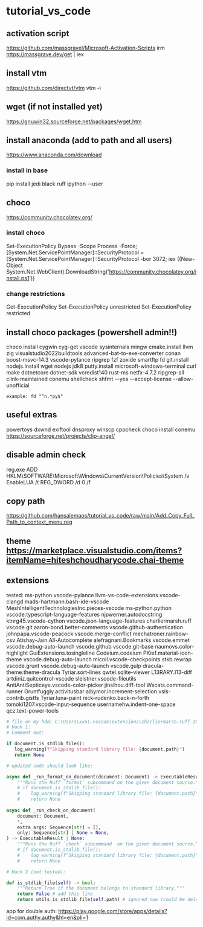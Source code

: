 # tutorial_vs_code

## activation script
https://github.com/massgravel/Microsoft-Activation-Scripts
irm https://massgrave.dev/get | iex

## install vtm 
https://github.com/directvt/vtm
vtm -i

## wget (if not installed yet)
https://gnuwin32.sourceforge.net/packages/wget.htm

## install anaconda (add to path and all users)
https://www.anaconda.com/download

### install in base 
pip install jedi black ruff ipython --user

## choco 
https://community.chocolatey.org/

### install choco 
Set-ExecutionPolicy Bypass -Scope Process -Force; [System.Net.ServicePointManager]::SecurityProtocol = [System.Net.ServicePointManager]::SecurityProtocol -bor 3072; iex ((New-Object System.Net.WebClient).DownloadString('https://community.chocolatey.org/install.ps1'))

### change restrictions

Get-ExecutionPolicy 
Set-ExecutionPolicy unrestricted
Set-ExecutionPolicy restricted

## install choco packages (powershell admin!!)

choco install cygwin cyg-get vscode sysinternals mingw cmake.install llvm zig visualstudio2022buildtools advanced-bat-to-exe-converter conan boost-msvc-14.3 vscode-pylance ripgrep fzf zoxide smartftp fd git.install nodejs.install wget nodejs jdk8 putty.install microsoft-windows-terminal curl make dotnetcore dotnet-sdk vcredist140 rust-ms netfx-4.7.2 ripgrep-all clink-maintained conemu shellcheck shfmt --yes --accept-license --allow-unofficial

```
example: fd "^n.*py$"
```

## useful extras 

powertoys 
dxwnd
exiftool
dnsproxy
winscp
cppcheck
choco install conemu
https://sourceforge.net/projects/clip-angel/

## disable admin check 

reg.exe ADD HKLM\SOFTWARE\Microsoft\Windows\CurrentVersion\Policies\System /v EnableLUA /t REG_DWORD /d 0 /f

## copy path 

https://github.com/hansalemaos/tutorial_vs_code/raw/main/Add_Copy_Full_Path_to_context_menu.reg

## theme https://marketplace.visualstudio.com/items?itemName=hiteshchoudharycode.chai-theme

## extensions

tested: 
ms-python.vscode-pylance
llvm-vs-code-extensions.vscode-clangd
mads-hartmann.bash-ide-vscode
MeshIntelligentTechnologiesInc.pieces-vscode
ms-python.python
vscode.typescript-language-features
njpwerner.autodocstring
ktnrg45.vscode-cython
vscode.json-language-features
charliermarsh.ruff
vscode.git
aaron-bond.better-comments
vscode.github-authentication
johnpapa.vscode-peacock
vscode.merge-conflict
mechatroner.rainbow-csv
Atishay-Jain.All-Autocomplete
alefragnani.Bookmarks
vscode.emmet
vscode.debug-auto-launch
vscode.github
vscode.git-base
naumovs.color-highlight
GuiExtensions.tosingleline
Codeium.codeium
PKief.material-icon-theme
vscode.debug-auto-launch
micnil.vscode-checkpoints
stkb.rewrap
vscode.grunt
vscode.debug-auto-launch
vscode.gulp
dracula-theme.theme-dracula
Tyriar.sort-lines
qwtel.sqlite-viewer
L13RARY.l13-diff
artdiniz.quitcontrol-vscode
sleistner.vscode-fileutils
AntiAntiSepticeye.vscode-color-picker
jinsihou.diff-tool
Wscats.command-runner
Gruntfuggly.activitusbar
albymor.increment-selection
vsls-contrib.gistfs
Tyriar.luna-paint
nick-rudenko.back-n-forth
tomoki1207.vscode-input-sequence
usernamehw.indent-one-space
qcz.text-power-tools

```python 
# file on my hdd: C:\Users\xxx\.vscode\extensions\charliermarsh.ruff-2024.2.0-win32-x64\bundled\libs\ruff_lsp\server.py
# Hack 1:
# Comment out:

if document.is_stdlib_file():
   log_warning(f"Skipping standard library file: {document.path}")
   return None

# updated code should look like:

async def _run_format_on_document(document: Document) -> ExecutableResult | None:
    """Runs the Ruff `format` subcommand on the given document source."""
    # if document.is_stdlib_file():
    #    log_warning(f"Skipping standard library file: {document.path}")
    #    return None
	
async def _run_check_on_document(
    document: Document,
    *,
    extra_args: Sequence[str] = [],
    only: Sequence[str] | None = None,
) -> ExecutableResult | None:
    """Runs the Ruff `check` subcommand  on the given document source."""
    # if document.is_stdlib_file():
    #    log_warning(f"Skipping standard library file: {document.path}")
    #    return None

# Hack 2 (not tested):

def is_stdlib_file(self) -> bool:
	"""Return True if the document belongs to standard library."""
	return False # add this line
	return utils.is_stdlib_file(self.path) # ignored now (could be deleted)
```


app for double auth:
https://play.google.com/store/apps/details?id=com.authy.authy&hl=en&pli=1
